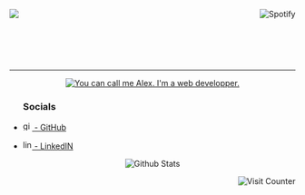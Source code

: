 [<header align='top'><img align="right" src="https://spotify-github-profile.vercel.app/api/view?uid=xdeepz&cover_image=true&theme=novatorem&bar_color=0dbef2&bar_color_cover=false&align=right" alt="Spotify">](https://spotify-github-profile.vercel.app/api/view?uid=xdeepz&redirect=true)<img align='left' src='https://readme-typing-svg.herokuapp.com?color=%2336BCF7&center=true&vCenter=false&width=485&height=65&lines=TRAINING+COURSE+AT+ONLINEFORMAPRO'></header>

<br><br><br><hr>

[<p align="center"><img src="https://i.imgur.com/TCqZaOi.png" alt="You can call me Alex. I'm a web developper.">](https://github.com/AlexandreHamm)</p>

<ul>

### Socials

<li>

[<img src='https://svgshare.com/i/cVB.svg' alt='github' height='16'> - GitHub](https://github.com/AlexandreHamm)

</li><li>

[<img src='https://svgshare.com/i/cV1.svg' alt='linkedin' height='16'> - LinkedIN](https://www.linkedin.com/in/alexandre-hamm-a30545209/)

</li></ul>


<p align="center"><img src="https://github-readme-stats.vercel.app/api?username=AlexandreHamm&theme=react&show_icons=true&hide_title=true&hide_border=true" alt="Github Stats"></p>

<img align="right" src="https://profile-counter.glitch.me/AlexandreHamm/count.svg" alt="Visit Counter">

